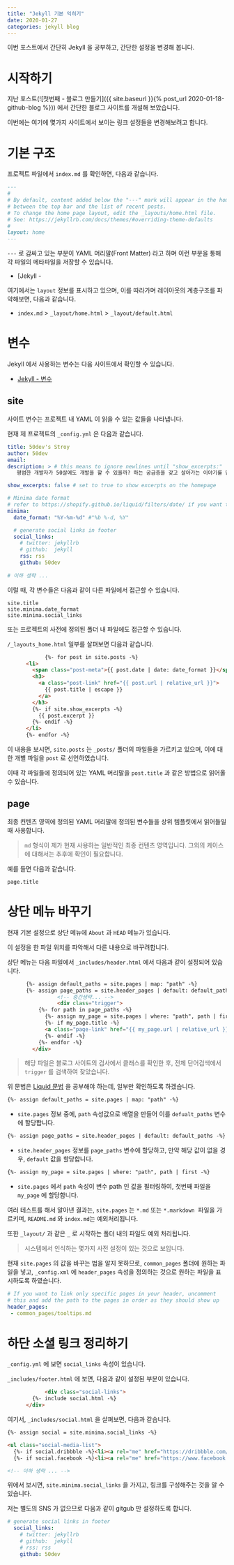 ```yaml
---
title: "Jekyll 기본 익히기"
date: 2020-01-27
categories: jekyll blog
---
```




이번 포스트에서 간단히  Jekyll 을 공부하고, 간단한 설정을 변경해 봅니다.



# 시작하기

지난 포스트(![첫번째 - 블로그 만들기]({{ site.baseurl }}{% post_url 2020-01-18-github-blog %})) 에서 간단한 블로그 사이트를 개설해 보았습니다.



이번에는 여기에 몇가지 사이트에서 보이는 링크 설정들을 변경해보려고 합니다.



# 기본 구조

프로젝트 파일에서 `index.md` 를 확인하면, 다음과 같습니다. 

```md
---
#
# By default, content added below the "---" mark will appear in the home page
# between the top bar and the list of recent posts.
# To change the home page layout, edit the _layouts/home.html file.
# See: https://jekyllrb.com/docs/themes/#overriding-theme-defaults
#
layout: home
---
```



 `---`  로 감싸고 있는 부분이 YAML 머리말(Front Matter) 라고 하며 이런 부분을 통해 각 파일의 메타파일을 저장할 수 있습니다.

- [Jekyll - 







여기에서는 `layout` 정보를 표시하고 있으며, 이를 따라가며 레이아웃의 계층구조를 파악해보면, 다음과 같습니다.

- `index.md` > `_layout/home.html` > `_layout/default.html`



# 변수

Jekyll 에서 사용하는 변수는 다음 사이트에서 확인할 수 있습니다.

- [Jekyll - 변수](https://jekyllrb-ko.github.io/docs/variables/)



## site

사이트 변수는 프로젝트 내 YAML 이 읽을 수 있는 값들을 나타냅니다.

현재 제 프로젝트의 `_config.yml` 은 다음과 같습니다.

```yml
title: 50dev's Stroy
author: 50dev
email: 
description: > # this means to ignore newlines until "show_excerpts:"
   평범한 개발자가 50살에도 개발을 할 수 있을까? 하는 궁금증을 갖고 살아가는 이야기를 담는 블로그입니다.

show_excerpts: false # set to true to show excerpts on the homepage

# Minima date format
# refer to https://shopify.github.io/liquid/filters/date/ if you want to customize this
minima:
  date_format: "%Y-%m-%d" #"%b %-d, %Y"

  # generate social links in footer
  social_links:
    # twitter: jekyllrb
    # github:  jekyll
    rss: rss
    github: 50dev
    
# 이하 생략 ...
```



이럴 때, 각 변수들은 다음과 같이 다른 파일에서 접근할 수 있습니다.

```
site.title
site.minima.date_format
site.minima.social_links
```



또는 프로젝트의 사전에 정의된 폴더 내 파일에도 접근할 수 있습니다.

`/_layouts_home.html` 일부를 살펴보면 다음과 같습니다.

```html
			{%- for post in site.posts -%}
      <li>
        <span class="post-meta">{{ post.date | date: date_format }}</span>
        <h3>
          <a class="post-link" href="{{ post.url | relative_url }}">
            {{ post.title | escape }}
          </a>
        </h3>
        {%- if site.show_excerpts -%}
          {{ post.excerpt }}
        {%- endif -%}
      </li>
      {%- endfor -%}
```



이 내용을 보시면, `site.posts` 는 `_posts/` 폴더의 파일들을 가르키고 있으며, 이에 대한 개별 파일을 `post` 로 선언하였습니다.

이때 각 파일들에 정의되어 있는 YAML 머리말을 `post.title` 과 같은 방법으로 읽어올 수 있습니다.



## page

최종 컨텐츠 영역에 정의된 YAML 머리말에 정의된 변수들을 상위 템플릿에서 읽어들일 때 사용합니다.

>  `md` 형식이 제가 현재 사용하는 일반적인 최종 컨텐츠 영역입니다. 그외의 케이스에 대해서는 추후에 확인이 필요합니다.

예를 들면 다음과 같습니다.

```
page.title
```



# 상단 메뉴 바꾸기

현재 기본 설정으로 상단 메뉴에 `About` 과 `HEAD` 메뉴가 있습니다.

이 설정을 한 파일 위치를 파악해서 다른 내용으로 바꾸려합니다.



상단 메뉴는 다음 파일에서 `_includes/header.html` 에서 다음과 같이 설정되어 있습니다.

```html
  	  {%- assign default_paths = site.pages | map: "path" -%}
      {%- assign page_paths = site.header_pages | default: default_paths -%}
				<!-- 중간생략... -->
				<div class="trigger">
          {%- for path in page_paths -%}
            {%- assign my_page = site.pages | where: "path", path | first -%}
            {%- if my_page.title -%}
            <a class="page-link" href="{{ my_page.url | relative_url }}">{{ my_page.title | escape }}</a>
            {%- endif -%}
          {%- endfor -%}
        </div>
```



> 해당 파일은 블로그 사이트의 검사에서 클래스를 확인한 후, 전체 단어검색에서 `trigger` 를 검색하여 찾았습니다.



위 문법은 [Liquid 문법](https://shopify.github.io/liquid/) 을 공부해야 하는데, 일부만 확인하도록 하겠습니다.

```html
{%- assign default_paths = site.pages | map: "path" -%}
```

- `site.pages` 정보 중에, `path` 속성값으로 배열을 만들어 이를 `defualt_paths` 변수에 할당합니다.

```html
{%- assign page_paths = site.header_pages | default: default_paths -%}
```

- `site.header_pages` 정보를 `page_paths` 변수에 할당하고, 만약 해당 값이 없을 경우,  `default` 값을 할당합니다.

```html
{%- assign my_page = site.pages | where: "path", path | first -%}
```

- `site.pages` 에서 `path` 속성이 변수 path 인 값을 필터링하여, 첫번째 파일을 `my_page` 에 할당합니다.



여러 테스트를 해서 알아낸 결과는, `site.pages` 는  `*.md` 또는 `*.markdown`  파일을 가르키며, `README.md` 와 `index.md`는 예외처리됩니다.

또한 `_layout/` 과 같은 `_` 로 시작하는 폴더 내의 파일도 예외 처리됩니다.

> 시스템에서 인식하는 몇가지 사전 설정이 있는 것으로 보입니다.



현재 `site.pages` 의 값을 바꾸는 법을 알지 못하므로, `common_pages` 폴더에 원하는 파일을 넣고, `_config.xml` 에 `header_pages` 속성을 정의하는 것으로 원하는 파일을 표시하도록 하였습니다.

```yml
# If you want to link only specific pages in your header, uncomment
# this and add the path to the pages in order as they should show up
header_pages:
 - common_pages/tooltips.md
```



# 하단 소셜 링크 정리하기

`_config.yml` 에 보면 `social_links` 속성이 있습니다.

`_includes/footer.html` 에 보면, 다음과 같이 설정된 부분이 있습니다. 

```html
			<div class="social-links">
        {%- include social.html -%}
      </div>
```

여기서, `_includes/social.html` 을 살펴보면, 다음과 같습니다.

```html
{%- assign social = site.minima.social_links -%}

<ul class="social-media-list">
  {%- if social.dribbble -%}<li><a rel="me" href="https://dribbble.com/{{ social.dribbble | cgi_escape | escape }}" title="{{ social.dribbble | escape }}"><svg class="svg-icon grey"><use xlink:href="{{ '/assets/minima-social-icons.svg#dribbble' | relative_url }}"></use></svg></a></li>{%- endif -%}
  {%- if social.facebook -%}<li><a rel="me" href="https://www.facebook.com/{{ social.facebook | cgi_escape | escape }}" title="{{ social.facebook | escape }}"><svg class="svg-icon grey"><use xlink:href="{{ '/assets/minima-social-icons.svg#facebook' | relative_url }}"></use></svg></a></li>{%- endif -%}

<!-- 이하 생략 ... -->

```



위에서 보시면, `site.minima.social_links` 을 가지고, 링크를 구성해주는 것을 알 수 있습니다.

저는 별도의 SNS 가 없으므로 다음과 같이 gitgub 만 설정하도록 합니다.

```yml
# generate social links in footer
  social_links:
    # twitter: jekyllrb
    # github:  jekyll
    # rss: rss
    github: 50dev
```









